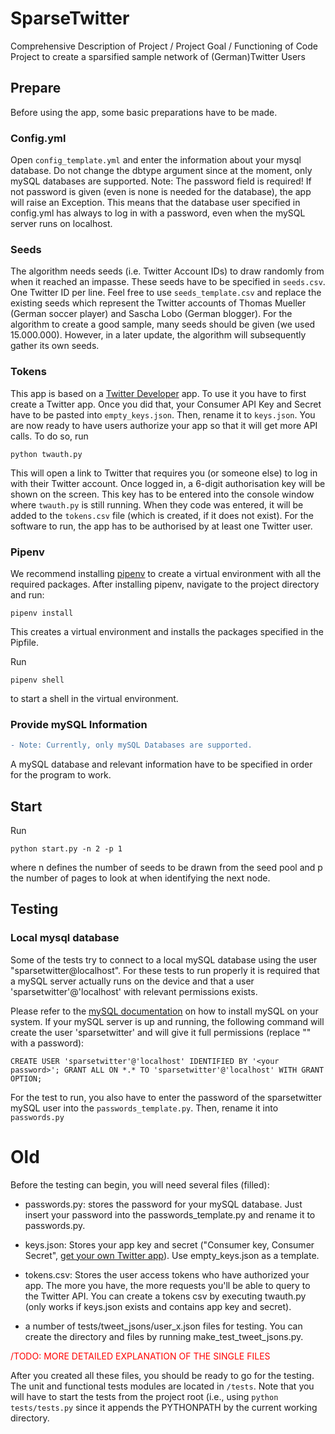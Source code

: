 # SparseTwitter

Comprehensive Description of Project / Project Goal / Functioning of Code
Project to create a sparsified sample network of (German)Twitter Users


## Prepare
Before using the app, some basic preparations have to be made.

### Config.yml
Open `config_template.yml` and enter the information about your mysql database. Do not change the dbtype argument since at the moment, only mySQL databases are supported.
Note: The password field is required! If not password is given (even is none is needed for the database), the app will raise an Exception. This means that the database user specified in config.yml has always to log in with a password, even when the mySQL server runs on localhost.

### Seeds
The algorithm needs seeds (i.e. Twitter Account IDs) to draw randomly from when it reached an impasse. These seeds have to be specified in `seeds.csv`. One Twitter ID per line. Feel free to use `seeds_template.csv` and replace the existing seeds which represent the Twitter accounts of Thomas Mueller (German soccer player) and Sascha Lobo (German blogger). For the algorithm to create a good sample, many seeds should be given (we used 15.000.000). However, in a later update, the algorithm will subsequently gather its own seeds.

### Tokens
This app is based on a [Twitter Developer](https://developer.twitter.com/) app. To use it you have to first create a Twitter app.
Once you did that, your Consumer API Key and Secret have to be pasted into `empty_keys.json`. Then, rename it to `keys.json`.
You are now ready to have users authorize your app so that it will get more API calls. To do so, run
```
python twauth.py
```
This will open a link to Twitter that requires you (or someone else) to log in with their Twitter account. Once logged in, a 6-digit authorisation key will be shown on the screen. This key has to be entered into the console window where `twauth.py` is still running. When they code was entered, it will be added to the `tokens.csv` file (which is created, if it does not exist). For the software to run, the app has to be authorised by at least one Twitter user.

### Pipenv
We recommend installing [pipenv](https://pipenv.readthedocs.io/en/latest/) to create a virtual environment with all the required packages.
After installing pipenv, navigate to the project directory and run:

```
pipenv install
```
This creates a virtual environment and installs the packages specified in the Pipfile.

Run
```
pipenv shell
```
to start a shell in the virtual environment.

### Provide mySQL Information
```diff
- Note: Currently, only mySQL Databases are supported.
```
A mySQL database and relevant information have to be specified in order for the program to work.


## Start
Run
```
python start.py -n 2 -p 1
```
where n defines the number of seeds to be drawn from the seed pool and p the number of pages to look at when identifying the next node.
## Testing

### Local mysql database
Some of the tests try to connect to a local mySQL database using the user "sparsetwitter@localhost". For these tests to run properly it is required that a mySQL server actually runs on the device and that a user 'sparsetwitter'@'localhost' with relevant permissions exists.

Please refer to the [mySQL documentation](https://dev.mysql.com/doc/mysql-installation-excerpt/5.5/en/installing.html) on how to install mySQL on your system. If your mySQL server is up and running, the following command will create the user 'sparsetwitter' and will give it full permissions (replace "<your password>" with a password):

```
CREATE USER 'sparsetwitter'@'localhost' IDENTIFIED BY '<your password>'; GRANT ALL ON *.* TO 'sparsetwitter'@'localhost' WITH GRANT OPTION;
```

For the test to run, you also have to enter the password of the sparsetwitter mySQL user into the `passwords_template.py`. Then, rename it into `passwords.py`


# Old
Before the testing can begin, you will need several files (filled):

-   passwords.py: stores the password for your mySQL database. Just insert your password into the passwords_template.py and rename it to passwords.py.

-   keys.json: Stores your app key and secret ("Consumer key, Consumer Secret", [get your own Twitter app](https://developer.twitter.com/)). Use empty_keys.json as a template.

-   tokens.csv: Stores the user access tokens who have authorized your app. The more you have, the more requests you'll be able to query to the Twitter API. You can create a tokens csv by executing twauth.py (only works if keys.json exists and contains app key and secret).

-   a number of tests/tweet_jsons/user_x.json files for testing. You can create the directory and files by running make_test_tweet_jsons.py.

<span style="color:red">/TODO: MORE DETAILED EXPLANATION OF THE SINGLE FILES</span>

After you created all these files, you should be ready to go for the testing. The unit and functional tests modules are located in `/tests`. Note that you will have to start the tests from the project root (i.e., using `python tests/tests.py` since it appends the PYTHONPATH by the current working directory.
